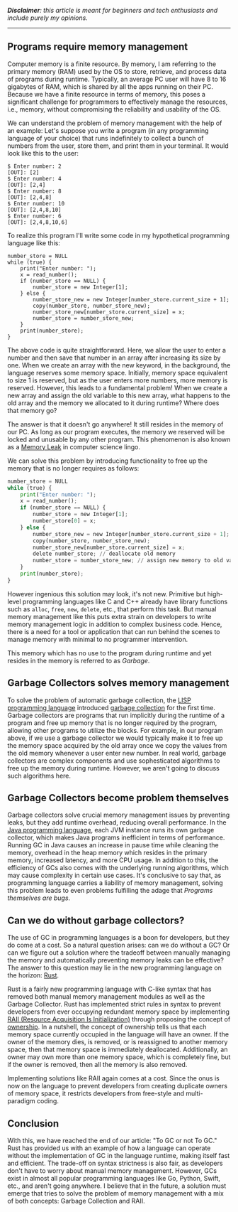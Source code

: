 <!--
.. title: To GC or not to GC
.. slug: garbage-collector-then-a-boon-now-a-curse
.. date: 2024-05-18 18:14:09 UTC+05:30
.. tags: programming
.. category: Software Engineering
.. link:
.. description: Garbage Collectors solved crucial memory management issues by preventing leaks, but they add runtime overhead, reducing overall performance. With languages like Rust that omits GC for more efficient memory management, it's worth questioning whether new programming languages still need garbage collectors.
.. type: text
-->

_**Disclaimer**: this article is meant for beginners and tech enthusiasts and include purely my opinions._

---

## Programs require memory management

Computer memory is a finite resource. By memory, I am referring to the primary memory (RAM) used by the OS to store, retrieve, and process data of programs during runtime. Typically, an average PC user will have 8 to 16 gigabytes of RAM, which is shared by all the apps running on their PC. Because we have a finite resource in terms of memory, this poses a significant challenge for programmers to effectively manage the resources, i.e., memory, without compromising the reliability and usability of the OS.

We can understand the problem of memory management with the help of an example: Let's suppose you write a program (in any programming language of your choice) that runs indefinitely to collect a bunch of numbers from the user, store them, and print them in your terminal. It would look like this to the user:

```
$ Enter number: 2
[OUT]: [2]
$ Enter number: 4
[OUT]: [2,4]
$ Enter number: 8
[OUT]: [2,4,8]
$ Enter number: 10
[OUT]: [2,4,8,10]
$ Enter number: 6
[OUT]: [2,4,8,10,6]
```

To realize this program I'll write some code in my hypothetical programming language like this:

```
number_store = NULL
while (true) {
    print("Enter number: ");
    x = read_number();
    if (number_store == NULL) {
        number_store = new Integer[1];
    } else {
        number_store_new = new Integer[number_store.current_size + 1];
        copy(number_store, number_store_new);
        number_store_new[number_store.current_size] = x;
        number_store = number_store_new;
    }
    print(number_store);
}
```

The above code is quite straightforward. Here, we allow the user to enter a number and then save that number in an array after increasing its size by one. When we create an array with the new keyword, in the background, the language reserves some memory space. Initially, memory space equivalent to size 1 is reserved, but as the user enters more numbers, more memory is reserved. However, this leads to a fundamental problem! When we create a new array and assign the old variable to this new array, what happens to the old array and the memory we allocated to it during runtime? Where does that memory go?

The answer is that it doesn't go anywhere! It still resides in the memory of our PC. As long as our program executes, the memory we reserved will be locked and unusable by any other program. This phenomenon is also known as a [Memory Leak](https://en.wikipedia.org/wiki/Memory_leak) in computer science lingo.

We can solve this problem by introducing functionality to free up the memory that is no longer requires as follows:

```py
number_store = NULL
while (true) {
    print("Enter number: ");
    x = read_number();
    if (number_store == NULL) {
        number_store = new Integer[1];
        number_store[0] = x;
    } else {
        number_store_new = new Integer[number_store.current_size + 1];
        copy(number_store, number_store_new);
        number_store_new[number_store.current_size] = x;
        delete number_store; // deallocate old memory
        number_store = number_store_new; // assign new memory to old variable
    }
    print(number_store);
}
```

However ingenious this solution may look, it's not new. Primitive but high-level programming languages like C and C++ already have library functions such as `alloc`, `free`, `new`, `delete`, etc., that perform this task. But manual memory management like this puts extra strain on developers to write memory management logic in addition to complex business code. Hence, there is a need for a tool or application that can run behind the scenes to manage memory with minimal to no programmer intervention.

This memory which has no use to the program during runtime and yet resides in the memory is referred to as _Garbage_.

## Garbage Collectors solves memory management

To solve the problem of automatic garbage collection, the [LISP programming language](<https://en.wikipedia.org/wiki/Lisp_(programming_language)>) introduced [garbage collection](<https://en.wikipedia.org/wiki/Garbage_collection_(computer_science)>) for the first time. Garbage collectors are programs that run implicitly during the runtime of a program and free up memory that is no longer required by the program, allowing other programs to utilize the blocks. For example, in our program above, if we use a garbage collector we would typically make it to free up the memory space acquired by the old array once we copy the values from the old memory whenever a user enter new number. In real world, garbage collectors are complex components and use sophesticated algorithms to free up the memory during runtime. However, we aren't going to discuss such algorithms here.

## Garbage Collectors become problem themselves

Garbage collectors solve crucial memory management issues by preventing leaks, but they add runtime overhead, reducing overall performance. In the [Java programming language](<https://en.wikipedia.org/wiki/Java_(programming_language)>), each JVM instance runs its own garbage collector, which makes Java programs inefficient in terms of performance. Running GC in Java causes an increase in pause time while cleaning the memory, overhead in the heap memory which resides in the primary memory, increased latency, and more CPU usage. In addition to this, the efficiency of GCs also comes with the underlying running algorithms, which may cause complexity in certain use cases. It's conclusive to say that, as programming language carries a liability of memory management, solving this problem leads to even problems fulfilling the adage that _Programs themselves are bugs_.

## Can we do without garbage collectors?

The use of GC in programming languages is a boon for developers, but they do come at a cost. So a natural question arises: can we do without a GC? Or can we figure out a solution where the tradeoff between manually managing the memory and automatically preventing memory leaks can be effective? The answer to this question may lie in the new programming language on the horizon: [Rust](<https://en.wikipedia.org/wiki/Rust_(programming_language)>).

Rust is a fairly new programming language with C-like syntax that has removed both manual memory management modules as well as the Garbage Collector. Rust has implemented strict rules in syntax to prevent developers from ever occupying redundant memory space by implementing [RAII (Resource Acquisition Is Initialization)](https://en.wikipedia.org/wiki/Resource_acquisition_is_initialization) through proposing the concept of [ownership](https://doc.rust-lang.org/book/ch04-01-what-is-ownership.html). In a nutshell, the concept of ownership tells us that each memory space currently occupied in the language will have an owner. If the owner of the memory dies, is removed, or is reassigned to another memory space, then that memory space is immediately deallocated. Additionally, an owner may own more than one memory space, which is completely fine, but if the owner is removed, then all the memory is also removed.

Implementing solutions like RAII again comes at a cost. Since the onus is now on the language to prevent developers from creating duplicate owners of memory space, it restricts developers from free-style and multi-paradigm coding.

## Conclusion

With this, we have reached the end of our article: "To GC or not To GC." Rust has provided us with an example of how a language can operate without the implementation of GC in the language runtime, making itself fast and efficient. The trade-off on syntax strictness is also fair, as developers don't have to worry about manual memory management. However, GCs exist in almost all popular programming languages like Go, Python, Swift, etc., and aren't going anywhere. I believe that in the future, a solution must emerge that tries to solve the problem of memory management with a mix of both concepts: Garbage Collection and RAII.
